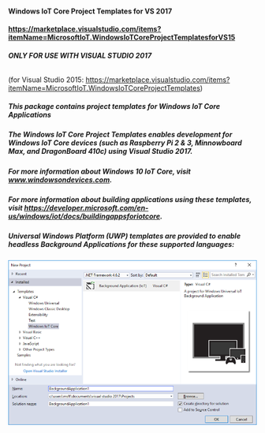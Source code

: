 #### Windows IoT Core Project Templates for VS 2017
#### https://marketplace.visualstudio.com/items?itemName=MicrosoftIoT.WindowsIoTCoreProjectTemplatesforVS15

##### ONLY FOR USE WITH VISUAL STUDIO 2017
######
(for Visual Studio 2015: https://marketplace.visualstudio.com/items?itemName=MicrosoftIoT.WindowsIoTCoreProjectTemplates)

 

##### This package contains project templates for Windows IoT Core Applications

##### The Windows IoT Core Project Templates enables development for Windows IoT Core devices (such as Raspberry Pi 2 & 3, Minnowboard Max, and DragonBoard 410c) using Visual Studio 2017. 

##### For more information about Windows 10 IoT Core, visit www.windowsondevices.com.

##### For more information about building applications using these templates, visit https://developer.microsoft.com/en-us/windows/iot/docs/buildingappsforiotcore.

##### Universal Windows Platform (UWP) templates are provided to enable headless Background Applications for these supported languages:

![Screen Shot](csharp_back.png)


